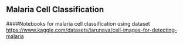 ## **Malaria Cell Classification**
####Notebooks for malaria cell classification using dataset https://www.kaggle.com/datasets/iarunava/cell-images-for-detecting-malaria
